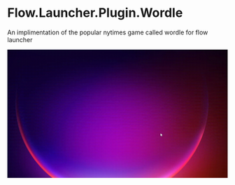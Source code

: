 # Flow.Launcher.Plugin.Wordle
An implimentation of the popular nytimes game called wordle for flow launcher

![Example Gif](Images/example.gif)